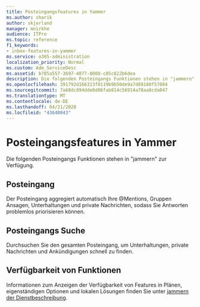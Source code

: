 ```yaml
---
title: Posteingangsfeatures in Yammer
ms.author: sharik
author: skjerland
manager: mnirkhe
audience: ITPro
ms.topic: reference
f1_keywords:
- inbox-features-in-yammer
ms.service: o365-administration
localization_priority: Normal
ms.custom: Adm_ServiceDesc
ms.assetid: b785a557-3697-4077-8008-c85c822b6dea
description: Die folgenden Posteingangs Funktionen stehen in "jammern" zur Verfügung.
ms.openlocfilehash: 391792d166313f0119b9b50de9a7d89180f57084
ms.sourcegitcommit: 7a68dc894dde0d06fab014c56914a78aa8cda847
ms.translationtype: MT
ms.contentlocale: de-DE
ms.lasthandoff: 04/21/2020
ms.locfileid: "43640043"
---
```

# <a name="inbox-features-in-yammer"></a>Posteingangsfeatures in Yammer

Die folgenden Posteingangs Funktionen stehen in "jammern" zur Verfügung.
  
## <a name="inbox"></a>Posteingang

Der Posteingang aggregiert automatisch Ihre @Mentions, Gruppen Ansagen, Unterhaltungen und private Nachrichten, sodass Sie Antworten problemlos priorisieren können.
  
## <a name="inbox-search"></a>Posteingangs Suche

Durchsuchen Sie den gesamten Posteingang, um Unterhaltungen, private Nachrichten und Ankündigungen schnell zu finden.
  
## <a name="feature-availability"></a>Verfügbarkeit von Funktionen

Informationen zum Anzeigen der Verfügbarkeit von Features in Plänen, eigenständigen Optionen und lokalen Lösungen finden Sie unter [jammern der Dienstbeschreibung](yammer-service-description.md).
  

